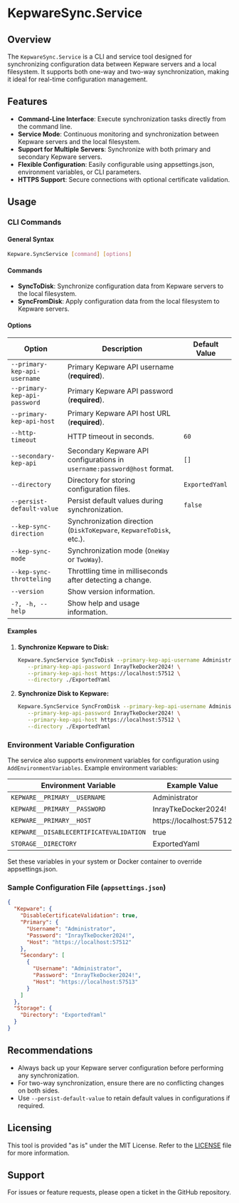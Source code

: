 # KepwareSync.Service

## Overview
The `KepwareSync.Service` is a CLI and service tool designed for synchronizing configuration data between Kepware servers and a local filesystem. It supports both one-way and two-way synchronization, making it ideal for real-time configuration management.

## Features
- **Command-Line Interface**: Execute synchronization tasks directly from the command line.
- **Service Mode**: Continuous monitoring and synchronization between Kepware servers and the local filesystem.
- **Support for Multiple Servers**: Synchronize with both primary and secondary Kepware servers.
- **Flexible Configuration**: Easily configurable using appsettings.json, environment variables, or CLI parameters.
- **HTTPS Support**: Secure connections with optional certificate validation.

## Usage

### CLI Commands
#### General Syntax
```bash
Kepware.SyncService [command] [options]
```

#### Commands
- **SyncToDisk**: Synchronize configuration data from Kepware servers to the local filesystem.
- **SyncFromDisk**: Apply configuration data from the local filesystem to Kepware servers.

#### Options
| Option                             | Description                                                                                  | Default Value          |
|------------------------------------|----------------------------------------------------------------------------------------------|------------------------|
| `--primary-kep-api-username`      | Primary Kepware API username (**required**).                                                 |                        |
| `--primary-kep-api-password`      | Primary Kepware API password (**required**).                                                 |                        |
| `--primary-kep-api-host`          | Primary Kepware API host URL (**required**).                                                 |                        |
| `--http-timeout`                  | HTTP timeout in seconds.                                                                     | `60`                  |
| `--secondary-kep-api`             | Secondary Kepware API configurations in `username:password@host` format.                    | `[]`                  |
| `--directory`                     | Directory for storing configuration files.                                                   | `ExportedYaml`        |
| `--persist-default-value`         | Persist default values during synchronization.                                               | `false`               |
| `--kep-sync-direction`            | Synchronization direction (`DiskToKepware`, `KepwareToDisk`, etc.).                          |                        |
| `--kep-sync-mode`                 | Synchronization mode (`OneWay` or `TwoWay`).                                                 |                        |
| `--kep-sync-throtteling`          | Throttling time in milliseconds after detecting a change.                                    |                        |
| `--version`                       | Show version information.                                                                    |                        |
| `-?, -h, --help`                  | Show help and usage information.                                                             |                        |

#### Examples
1. **Synchronize Kepware to Disk:**
   ```bash
   Kepware.SyncService SyncToDisk --primary-kep-api-username Administrator \
      --primary-kep-api-password InrayTkeDocker2024! \
      --primary-kep-api-host https://localhost:57512 \
      --directory ./ExportedYaml
   ```

2. **Synchronize Disk to Kepware:**
   ```bash
   Kepware.SyncService SyncFromDisk --primary-kep-api-username Administrator \
      --primary-kep-api-password InrayTkeDocker2024! \
      --primary-kep-api-host https://localhost:57512 \
      --directory ./ExportedYaml
   ```

### Environment Variable Configuration
The service also supports environment variables for configuration using `AddEnvironmentVariables`. Example environment variables:

| Environment Variable               | Example Value               |
|------------------------------------|-----------------------------|
| `KEPWARE__PRIMARY__USERNAME`       | Administrator               |
| `KEPWARE__PRIMARY__PASSWORD`       | InrayTkeDocker2024!         |
| `KEPWARE__PRIMARY__HOST`           | https://localhost:57512     |
| `KEPWARE__DISABLECERTIFICATEVALIDATION` | true                  |
| `STORAGE__DIRECTORY`               | ExportedYaml                |

Set these variables in your system or Docker container to override appsettings.json.

### Sample Configuration File (`appsettings.json`)
```json
{
  "Kepware": {
    "DisableCertificateValidation": true,
    "Primary": {
      "Username": "Administrator",
      "Password": "InrayTkeDocker2024!",
      "Host": "https://localhost:57512"
    },
    "Secondary": [
      {
        "Username": "Administrator",
        "Password": "InrayTkeDocker2024!",
        "Host": "https://localhost:57513"
      }
    ]
  },
  "Storage": {
    "Directory": "ExportedYaml"
  }
}
```

## Recommendations
- Always back up your Kepware server configuration before performing any synchronization.
- For two-way synchronization, ensure there are no conflicting changes on both sides.
- Use `--persist-default-value` to retain default values in configurations if required.

## Licensing
This tool is provided "as is" under the MIT License. Refer to the [LICENSE](../LICENSE.txt) file for more information.

## Support
For issues or feature requests, please open a ticket in the GitHub repository.

